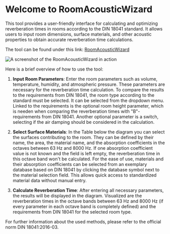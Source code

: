 # Welcome to RoomAcousticWizard

This tool provides a user-friendly interface for calculating and optimizing reverberation times in rooms according to the DIN 18041 standard. It allows users to input room dimensions, surface materials, and other acoustic properties to obtain accurate reverberation time calculations.

The tool can be found under this link: [RoomAcousticWizard](https://raumakustik-cad.onrender.com/)

![A screenshot of the RoomAcousticWizard in action](site/assets/wizard-screenshot.png)

Here is a brief overview of how to use the tool:

1.  **Input Room Parameters**:
    Enter the room parameters such as volume, temperature, humidity, and atmospheric pressure. These parameters are necessary for the reverberation time calculation. To compare the results to the requirements from DIN 18041, the room type according to the standard must be selected. It can be selected from the dropdown menu. Linked to the requirements is the optional room height parameter, which is needen when comparing the reverberation times with "B"-requirements from DIN 18041. Another optional parameter is a switch, selecting if the air damping should be considered in the calculation.

2.  **Select Surface Materials**:
    In the Table below the diagram you can select the surfaces contributing to the room. They can be defined by their name, the area, the material name, and the absorption coefficients in the octaves between 63 Hz and 8000 Hz. If one absorption coefficient value is not known and the field is left empty, the reverberation time in this octave band won't be calculated. For the ease of use, materials and their absorption coefficients can be selected from an exemplary database based on DIN 18041 by clicking the database symbol next to the material selection field. This allows quick access to standardized material data without manual entry.

3.  **Calculate Reverberation Time**:
    After entering all necessary parameters, the results will be displayed in the diagram. Visualized are the reverberation times in the octave bands between 63 Hz and 8000 Hz (if every parameter in each octave band is completely defined) and the requirements from DIN 18041 for the selected room type.

For further information about the used methods, please refer to the official norm DIN 18041:2016-03.
